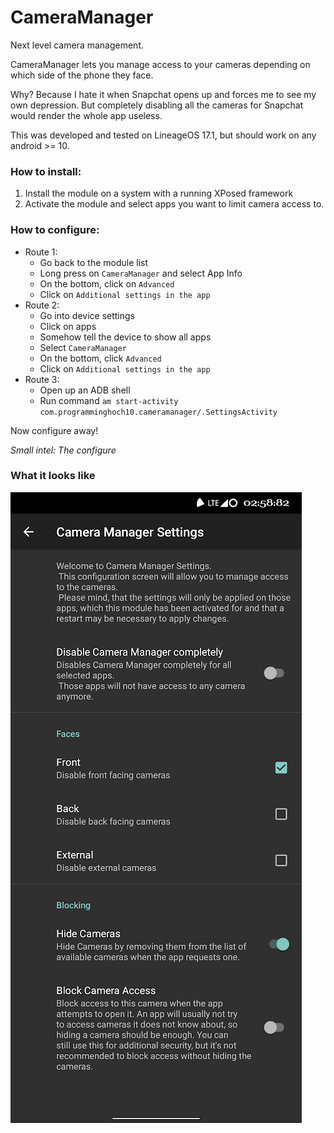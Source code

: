 # CameraManager
Next level camera management.

CameraManager lets you manage access to your cameras depending on which side of the phone they face.

Why? Because I hate it when Snapchat opens up and forces me to see my own depression. But completely disabling all the cameras for Snapchat would render the whole app useless.

This was developed and tested on LineageOS 17.1, but should work on any android >= 10.

### How to install:

1. Install the module on a system with a running XPosed framework
1. Activate the module and select apps you want to limit camera access to.

### How to configure:

- Route 1:
    - Go back to the module list
    - Long press on `CameraManager` and select App Info
    - On the bottom, click on `Advanced`
    - Click on `Additional settings in the app`
- Route 2:
    - Go into device settings
    - Click on apps
    - Somehow tell the device to show all apps
    - Select `CameraManager`
    - On the bottom, click `Advanced`
    - Click on `Additional settings in the app`
- Route 3:
    - Open up an ADB shell
    - Run command `am start-activity com.programminghoch10.cameramanager/.SettingsActivity`

Now configure away!

_Small intel: The configure_

### What it looks like
![Screenshot](screenshot.png)